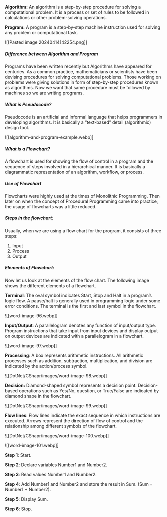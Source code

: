 **Algorithm:** An algorithm is a step-by-step procedure for solving a computational problem. It is a process or set of rules to be followed in calculations or other problem-solving operations.

**Program:** A program is a step-by-step machine instruction used for solving any problem or computational task.

![[Pasted image 20240414142254.png]]

##### **Difference between Algorithm and Program**

Programs have been written recently but Algorithms have appeared for centuries. As a common practice, mathematicians or scientists have been devising procedures for solving computational problems. Those working on problems were giving solutions in form of step-by-step procedures known as algorithms. Now we want that same procedure must be followed by machines so we are writing programs.


##### **What is Pseudocode?**

Pseudocode is an artificial and informal language that helps programmers in developing algorithms. It is basically a “text-based” detail (algorithmic) design tool.

![[algorithm-and-program-example.webp]]

##### **What is a Flowchart?**

A flowchart is used for showing the flow of control in a program and the sequence of steps involved in a hierarchical manner. It is basically a diagrammatic representation of an algorithm, workflow, or process.

##### **Use of Flowchart**

Flowcharts were highly used at the times of Monolithic Programming. Then later on when the concept of Procedural Programming came into practice, the usage of flowcharts was a little reduced.

##### **Steps in the flowchart:**

Usually, when we are using a flow chart for the program, it consists of three steps:

1. Input
2. Process
3. Output
##### **Elements of Flowchart:**

Now let us look at the elements of the flow chart. The following image shows the different elements of a flowchart.

**Terminal**: The oval symbol indicates Start, Stop and Halt in a program’s logic flow. A pause/halt is generally used in programming logic under some error conditions. The terminal is the first and last symbol in the flowchart.

![[word-image-96.webp]]

**Input/Output**: A parallelogram denotes any function of input/output type. Program instructions that take input from input devices and display output on output devices are indicated with a parallelogram in a flowchart.

![[word-image-97.webp]]

**Processing**: A box represents arithmetic instructions. All arithmetic processes such as addition, subtraction, multiplication, and division are indicated by the action/process symbol.

![[DotNet/CShapr/images/word-image-98.webp]]

**Decision:** Diamond-shaped symbol represents a decision point. Decision-based operations such as Yes/No, question, or True/False are indicated by diamond shape in the flowchart.

![[DotNet/CShapr/images/word-image-99.webp]]

**Flow lines**: Flow lines indicate the exact sequence in which instructions are executed. Arrows represent the direction of flow of control and the relationship among different symbols of the flowchart.

![[DotNet/CShapr/images/word-image-100.webp]]


![[word-image-101.webp]]


**Step 1**: Start.

**Step 2**: Declare variables Number1 and Number2.

**Step 3**: Read values Number1 and Number2.

**Step 4**: Add Number1 and Number2 and store the result in Sum. (Sum = Number1 + Number2).

**Step 5**: Display Sum.

**Step 6**: Stop.